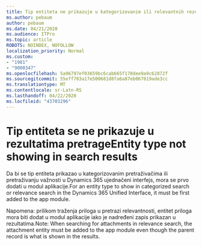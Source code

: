 ```yaml
---
title: Tip entiteta ne prikazuje u kategorizovanim ili relevantnih rezultata pretrage u Dynamics 365 ujednačeni interfejs
ms.author: pebaum
author: pebaum
ms.date: 04/21/2020
ms.audience: ITPro
ms.topic: article
ROBOTS: NOINDEX, NOFOLLOW
localization_priority: Normal
ms.custom:
- "1981"
- "9000347"
ms.openlocfilehash: 5a96797ef03659bc6cab665f170dee9a9c62872f
ms.sourcegitcommit: 55eff703a17e500681d8fa6a87eb067019ade3cc
ms.translationtype: MT
ms.contentlocale: sr-Latn-RS
ms.lasthandoff: 04/22/2020
ms.locfileid: "43703296"
---
```

# <a name="entity-type-not-showing-in-search-results"></a><span data-ttu-id="a05a0-102">Tip entiteta se ne prikazuje u rezultatima pretrage</span><span class="sxs-lookup"><span data-stu-id="a05a0-102">Entity type not showing in search results</span></span>

<span data-ttu-id="a05a0-103">Da bi se tip entiteta prikazao u kategorizovanim pretraživačima ili pretraživanju važnosti u Dynamics 365 ujednačeni interfejs, mora se prvo dodati u modul aplikacije.</span><span class="sxs-lookup"><span data-stu-id="a05a0-103">For an entity type to show in categorized search or relevance search in the Dynamics 365 Unified Interface, it must be first added to the app module.</span></span>

<span data-ttu-id="a05a0-104">Napomena: prilikom traženja priloga u pretrazi relevantnosti, entitet priloga mora biti dodat u modul aplikacije iako je nadređeni zapis prikazan u rezultatima.</span><span class="sxs-lookup"><span data-stu-id="a05a0-104">Note: When searching for attachments in relevance search, the attachment entity must be added to the app module even though the parent record is what is shown in the results.</span></span>
